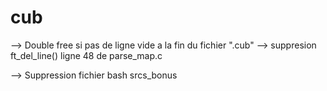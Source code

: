 # cub

--> Double free si pas de ligne vide a la fin du fichier ".cub" --> suppresion ft_del_line() ligne 48 de parse_map.c

--> Suppression fichier bash srcs_bonus